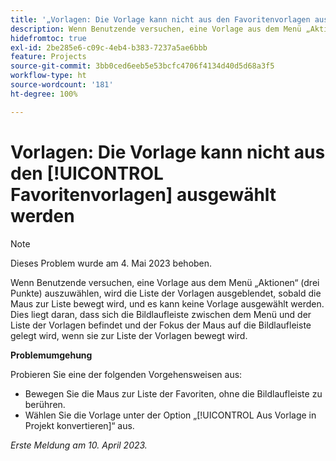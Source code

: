 ```yaml
---
title: '„Vorlagen: Die Vorlage kann nicht aus den Favoritenvorlagen ausgewählt werden“'
description: Wenn Benutzende versuchen, eine Vorlage aus dem Menü „Aktionen“ (drei Punkte) auszuwählen, wird die Liste der Vorlagen ausgeblendet, sobald die Maus zur Liste bewegt wird, und es kann keine Vorlage ausgewählt werden. Dies liegt daran, dass sich die Bildlaufleiste zwischen dem Menü und der Liste der Vorlagen befindet und der Fokus der Maus auf die Bildlaufleiste gelegt wird, wenn sie zur Liste der Vorlagen bewegt wird.
hidefromtoc: true
exl-id: 2be285e6-c09c-4eb4-b383-7237a5ae6bbb
feature: Projects
source-git-commit: 3bb0ced6eeb5e53bcfc4706f4134d40d5d68a3f5
workflow-type: ht
source-wordcount: '181'
ht-degree: 100%

---
```


# Vorlagen: Die Vorlage kann nicht aus den [!UICONTROL Favoritenvorlagen] ausgewählt werden

>[!NOTE]
>
>Dieses Problem wurde am 4. Mai 2023 behoben.

Wenn Benutzende versuchen, eine Vorlage aus dem Menü „Aktionen“ (drei Punkte) auszuwählen, wird die Liste der Vorlagen ausgeblendet, sobald die Maus zur Liste bewegt wird, und es kann keine Vorlage ausgewählt werden. Dies liegt daran, dass sich die Bildlaufleiste zwischen dem Menü und der Liste der Vorlagen befindet und der Fokus der Maus auf die Bildlaufleiste gelegt wird, wenn sie zur Liste der Vorlagen bewegt wird.

**Problemumgehung**

Probieren Sie eine der folgenden Vorgehensweisen aus:

* Bewegen Sie die Maus zur Liste der Favoriten, ohne die Bildlaufleiste zu berühren.
* Wählen Sie die Vorlage unter der Option „[!UICONTROL Aus Vorlage in Projekt konvertieren]“ aus.

_Erste Meldung am 10. April 2023._
